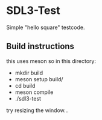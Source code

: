 # SDL3-Test
Simple "hello square" testcode.

## Build instructions
this uses meson so in this directory:
- mkdir build
- meson setup build/
- cd build
- meson compile
- ./sdl3-test

try resizing the window...

